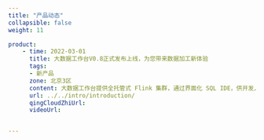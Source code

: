 ```yaml
---
title: "产品动态"
collapsible: false
weight: 11

product:
    - time: 2022-03-01
      title: 大数据工作台V0.8正式发布上线，为您带来数据加工新体验
      tags: 
      - 新产品
      zone: 北京3区
      content: 大数据工作台提供全托管式 Flink 集群，通过界面化 SQL IDE，供开发人员进行一站式编辑、提交和管理 Flink 作业。<a href="https://www.qingcloud.com/products/bigdata-workbench/">了解更多 </a> 
      url: ../../intro/introduction/
      qingCloudZhiUrl: 
      videoUrl: 


---
```


<!-- 设置上述参数可生成产品动态页  -->
